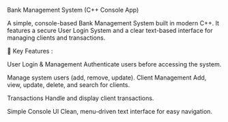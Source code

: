 Bank Management System (C++ Console App)

A simple, console-based Bank Management System built in modern C++. It features a secure User Login System and a clear text-based interface for managing clients and transactions.

🔑 Key Features :

   User Login & Management
   Authenticate users before accessing the system.

   Manage system users (add, remove, update).
   Client Management
   Add, view, update, delete, and search for clients.

  Transactions
   Handle and display client transactions.

  Simple Console UI
   Clean, menu-driven text interface for easy navigation.
